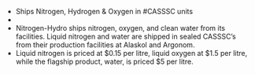 - Ships Nitrogen, Hydrogen & Oxygen in #CASSSC units
-
- Nitrogen-Hydro ships nitrogen, oxygen, and clean water from its facilities. Liquid nitrogen and water are shipped in sealed CASSSC’s from their production facilities at Alaskol and Argonom.
- Liquid nitrogen is priced at $0.15 per litre, liquid oxygen at $1.5 per litre, while the flagship product, water, is priced $5 per litre.